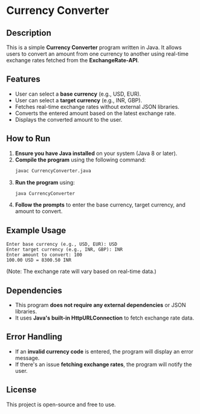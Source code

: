 # Currency Converter

## Description
This is a simple **Currency Converter** program written in Java. It allows users to convert an amount from one currency to another using real-time exchange rates fetched from the **ExchangeRate-API**.

## Features
- User can select a **base currency** (e.g., USD, EUR).
- User can select a **target currency** (e.g., INR, GBP).
- Fetches real-time exchange rates without external JSON libraries.
- Converts the entered amount based on the latest exchange rate.
- Displays the converted amount to the user.

## How to Run
1. **Ensure you have Java installed** on your system (Java 8 or later).
2. **Compile the program** using the following command:
   ```sh
   javac CurrencyConverter.java
   ```
3. **Run the program** using:
   ```sh
   java CurrencyConverter
   ```
4. **Follow the prompts** to enter the base currency, target currency, and amount to convert.

## Example Usage
```
Enter base currency (e.g., USD, EUR): USD
Enter target currency (e.g., INR, GBP): INR
Enter amount to convert: 100
100.00 USD = 8300.50 INR
```
(Note: The exchange rate will vary based on real-time data.)

## Dependencies
- This program **does not require any external dependencies** or JSON libraries.
- It uses **Java's built-in HttpURLConnection** to fetch exchange rate data.

## Error Handling
- If an **invalid currency code** is entered, the program will display an error message.
- If there's an issue **fetching exchange rates**, the program will notify the user.

## License
This project is open-source and free to use.


